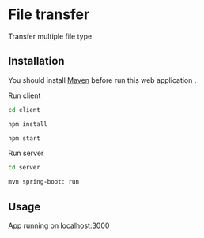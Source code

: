 # File transfer

Transfer multiple file type

## Installation

You should install [Maven](https://mkyong.com/maven/install-maven-on-mac-osx/) before run this web application .

Run client

```bash
cd client

npm install

npm start
```

Run server

```bash
cd server

mvn spring-boot: run
```

## Usage

App running on [localhost:3000](localhost:3000)